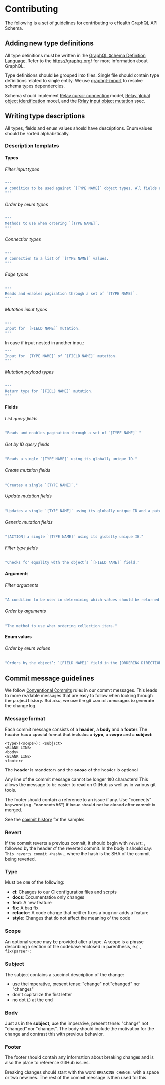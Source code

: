 # Contributing

The following is a set of guidelines for contributing to eHealth GraphQL API Schema.

## Adding new type definitions

All type definitions must be written in the [GraphQL Schema Definition Language](https://graphql.org/learn/schema/). Refer to the https://graphql.org/ for more information about GraphQL.

Type definitions should be grouped into files. Single file should contain type definitions related to single entity.
We use [graphql-import](https://github.com/prisma/graphql-import) to resolve schema types dependencies.

Schema should implement [Relay cursor connection](https://facebook.github.io/relay/graphql/connections.htm) model,
[Relay global object identification](https://facebook.github.io/relay/graphql/objectidentification.htm) model,
and the [Relay input object mutation](https://facebook.github.io/relay/graphql/mutations.htm) spec.

## Writing type descriptions

All types, fields and enum values should have descriptions. Enum values should be sorted alphabetically.

### Description templates

#### Types

###### Filter input types

```graphql
"""
A condition to be used against `[TYPE NAME]` object types. All fields are tested for equality and combined with a logical ‘and.’
"""
```

###### Order by enum types

```graphql
"""
Methods to use when ordering `[TYPE NAME]`.
"""
```

###### Connection types

```graphql
"""
A connection to a list of `[TYPE NAME]` values.
"""
```

###### Edge types

```graphql
"""
Reads and enables pagination through a set of `[TYPE NAME]`.
"""
```

###### Mutation input types

```graphql
"""
Input for `[FIELD NAME]` mutation.
"""
```

In case if input nested in another input:

```graphql
"""
Input for `[TYPE NAME]` of `[FIELD NAME]` mutation.
"""
```

###### Mutation payload types

```graphql
"""
Return type for `[FIELD NAME]` mutation.
"""
```

#### Fields

###### List query fields

```graphql
"Reads and enables pagination through a set of `[TYPE NAME]`."
```

###### Get by ID query fields

```graphql
"Reads a single `[TYPE NAME]` using its globally unique ID."
```

###### Create mutation fields

```graphql
"Creates a single `[TYPE NAME]`."
```

###### Update mutation fields

```graphql
"Updates a single `[TYPE NAME]` using its globally unique ID and a patch."
```

###### Generic mutation fields

```graphql
"[ACTION] a single `[TYPE NAME]` using its globally unique ID."
```

###### Filter type fields

```graphql
"Checks for equality with the object’s `[FIELD NAME]` field."
```

#### Arguments

###### Filter arguments

```graphql
"A condition to be used in determining which values should be returned by the collection."
```

###### Order by arguments

```graphql
"The method to use when ordering collection items."
```

#### Enum values

###### Order by enum values

```graphql
"Orders by the object’s `[FIELD NAME]` field in the [ORDERING DIRECTION] order."
```

## Commit message guidelines

We follow [Conventional Commits](https://conventionalcommits.org) rules in our commit messages. This leads to more
readable messages that are easy to follow when looking through the project history. But also,
we use the git commit messages to generate the change log.

### Message format

Each commit message consists of a **header**, a **body** and a **footer**. The header has a special
format that includes a **type**, a **scope** and a **subject**:

```
<type>(<scope>): <subject>
<BLANK LINE>
<body>
<BLANK LINE>
<footer>
```

The **header** is mandatory and the **scope** of the header is optional.

Any line of the commit message cannot be longer 100 characters! This allows the message to be easier
to read on GitHub as well as in various git tools.

The footer should contain a reference to an issue if any. Use "connects" keyword (e.g. "connects #5") if issue should not be closed after commit is merged.

See the [commit history](https://github.com/edenlabllc/ehealth.schema/commits) for the samples.

### Revert

If the commit reverts a previous commit, it should begin with `revert:`, followed by the header of the reverted commit. In the body it should say: `This reverts commit <hash>.`, where the hash is the SHA of the commit being reverted.

### Type

Must be one of the following:

- **ci**: Changes to our CI configuration files and scripts
- **docs**: Documentation only changes
- **feat**: A new feature
- **fix**: A bug fix
- **refactor**: A code change that neither fixes a bug nor adds a feature
- **style**: Changes that do not affect the meaning of the code

### Scope

An optional scope may be provided after a type. A scope is a phrase describing a section of the codebase enclosed in parenthesis, e.g., `fix(parser):`

### Subject

The subject contains a succinct description of the change:

- use the imperative, present tense: "change" not "changed" nor "changes"
- don't capitalize the first letter
- no dot (.) at the end

### Body

Just as in the **subject**, use the imperative, present tense: "change" not "changed" nor "changes".
The body should include the motivation for the change and contrast this with previous behavior.

### Footer

The footer should contain any information about breaking changes and is also the place to reference GitHub issues.

Breaking changes should start with the word `BREAKING CHANGE:` with a space or two newlines. The rest of the commit message is then used for this.

